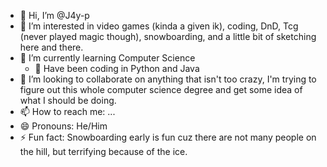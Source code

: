- 👋 Hi, I’m @J4y-p
- 👀 I’m interested in video games (kinda a given ik), coding, DnD, Tcg (never played magic though), snowboarding, and a little bit of sketching here and there.
- 🌱 I’m currently learning Computer Science
  - 🌱 Have been coding in Python and Java
- 💞️ I’m looking to collaborate on anything that isn't too crazy, I'm trying to figure out this whole computer science degree and get some idea of what I should be doing.
- 📫 How to reach me: ...
- 😄 Pronouns: He/Him
- ⚡ Fun fact: Snowboarding early is fun cuz there are not many people on the hill, but terrifying because of the ice.

<!---
J4y-p/J4y-p is a ✨ special ✨ repository because its `README.md` (this file) appears on your GitHub profile.
You can click the Preview link to take a look at your changes.
--->
